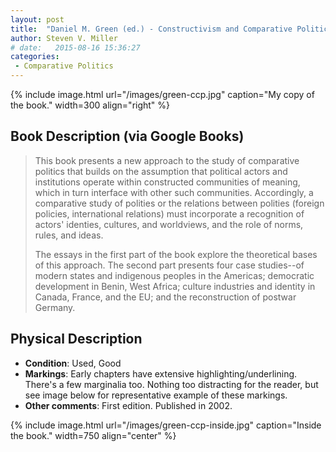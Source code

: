 ```yaml
---
layout: post
title:  "Daniel M. Green (ed.) - Constructivism and Comparative Politics"
author: Steven V. Miller
# date:   2015-08-16 15:36:27
categories: 
 - Comparative Politics
---
```



{% include image.html url="/images/green-ccp.jpg" caption="My copy of the book." width=300 align="right" %}

## Book Description (via Google Books)

>This book presents a new approach to the study of comparative politics that builds on the assumption that political actors and institutions operate within constructed communities of meaning, which in turn interface with other such communities. Accordingly, a comparative study of polities or the relations between polities (foreign policies, international relations) must incorporate a recognition of actors' identies, cultures, and worldviews, and the role of norms, rules, and ideas.
>
>The essays in the first part of the book explore the theoretical bases of this approach. The second part presents four case studies--of modern states and indigenous peoples in the Americas; democratic development in Benin, West Africa; culture industries and identity in Canada, France, and the EU; and the reconstruction of postwar Germany.

## Physical Description

- **Condition**: Used, Good
- **Markings**: Early chapters have extensive highlighting/underlining. There's a few marginalia too. Nothing too distracting for the reader, but see image below for representative example of these markings.
- **Other comments**: First edition. Published in 2002.

{% include image.html url="/images/green-ccp-inside.jpg" caption="Inside the book." width=750 align="center" %}
